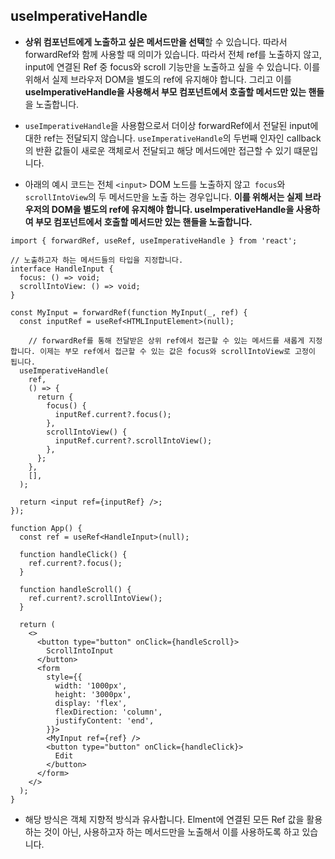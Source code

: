 ## useImperativeHandle

- **상위 컴포넌트에게 노출하고 싶은 메서드만을 선택**할 수 있습니다. 따라서 forwardRef와 함께 사용할 때 의미가 있습니다. 
따라서 전체 ref를 노출하지 않고, input에 연결된 Ref 중 focus와 scroll 기능만을 노출하고 싶을 수 있습니다. 이를 위해서 실제 브라우저 DOM을 별도의 ref에 유지해야 합니다. 그리고 이를 **useImperativeHandle을 사용해서 부모 컴포넌트에서 호출할 메서드만 있는 핸들**을 노출합니다.

- `useImperativeHandle`을 사용함으로서 더이상 forwardRef에서 전달된 input에 대한 ref는 전달되지 않습니다. `useImperativeHandle`의 두번째 인자인 callback의 반환 값들이 새로운 객체로서 전달되고 해당 메서드에만 접근할 수 있기 떄문입니다. 

- 아래의 예시 코드는  전체 `<input>` DOM 노드를 노출하지 않고` focus`와` scrollIntoView`의 두 메서드만을 노출 하는 경우입니다. **이를 위해서는 실제 브라우저의 DOM을 별도의 ref에 유지해야 합니다. useImperativeHandle을 사용하여 부모 컴포넌트에서 호출할 메서드만 있는 핸들을 노출합니다.**
```tsx
import { forwardRef, useRef, useImperativeHandle } from 'react';

// 노출하고자 하는 메서드들의 타입을 지정합니다. 
interface HandleInput {
  focus: () => void;
  scrollIntoView: () => void;
}

const MyInput = forwardRef(function MyInput(_, ref) {
  const inputRef = useRef<HTMLInputElement>(null);

    // forwardRef를 통해 전달받은 상위 ref에서 접근할 수 있는 메서드를 새롭게 지정합니다. 이제는 부모 ref에서 접근할 수 있는 값은 focus와 scrollIntoView로 고정이 됩니다.
  useImperativeHandle(
    ref,
    () => {
      return {
        focus() {
          inputRef.current?.focus();
        },
        scrollIntoView() {
          inputRef.current?.scrollIntoView();
        },
      };
    },
    [],
  );

  return <input ref={inputRef} />;
});

function App() {
  const ref = useRef<HandleInput>(null);

  function handleClick() {
    ref.current?.focus();
  }

  function handleScroll() {
    ref.current?.scrollIntoView();
  }

  return (
    <>
      <button type="button" onClick={handleScroll}>
        ScrollIntoInput
      </button>
      <form
        style={{
          width: '1000px',
          height: '3000px',
          display: 'flex',
          flexDirection: 'column',
          justifyContent: 'end',
        }}>
        <MyInput ref={ref} />
        <button type="button" onClick={handleClick}>
          Edit
        </button>
      </form>
    </>
  );
}
```


- 해당 방식은 객체 지향적 방식과 유사합니다. Elment에 연결된 모든 Ref 값을 활용하는 것이 아닌, 사용하고자 하는 메서드만을 노출해서 이를 사용하도록 하고 있습니다. 